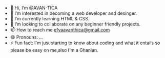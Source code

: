 - 👋 Hi, I’m @AVAN-TICA
- 👀 I’m interested in becoming a web developer and desinger.
- 🌱 I’m currently learning HTML & CSS. 
- 💞️ I’m looking to collaborate on any beginner friendly projects.
- 📫 How to reach me efyaavanthica@gmail.com
- 😄 Pronouns: ...
- ⚡ Fun fact: I'm just starting to know about coding and what it entails so please be easy on me,also I'm a Ghanian.

<!---
AVAN-TICA/AVAN-TICA is a ✨ special ✨ repository because its `README.md` (this file) appears on your GitHub profile.
You can click the Preview link to take a look at your changes.
--->
